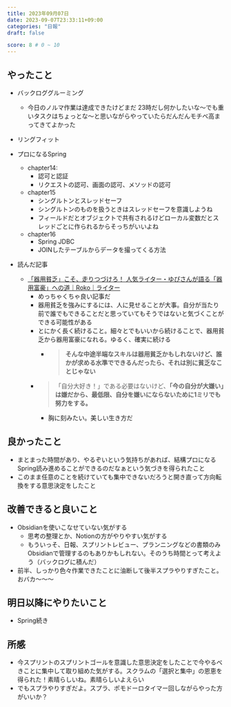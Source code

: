 ```yaml
---
title: 2023年09月07日
date: 2023-09-07T23:33:11+09:00
categories: "日報"
draft: false

score: 8 # 0 ~ 10
---
```


## やったこと

- バックロググルーミング
	- 今日のノルマ作業は達成できたけどまだ 23時だし何かしたいな〜でも重いタスクはちょっとな〜と思いながらやっていたらだんだんモチベ高まってきてよかった
- リングフィット
- プロになるSpring
	- chapter14: 
		- 認可と認証
		- リクエストの認可、画面の認可、メソッドの認可
	- chapter15
		- シングルトンとスレッドセーフ
		- シングルトンのものを扱うときはスレッドセーフを意識しようね
		- フィールドだとオブジェクトで共有されるけどローカル変数だとスレッドごとに作られるからそっちがいいよね
	- chapter16
		- Spring JDBC
		- JOINしたテーブルからデータを撮ってくる方法

- 読んだ記事
	- [「器用貧乏」こそ、走りつづけろ！ 人気ライター・ゆぴさんが語る「器用富豪」への道｜Roko｜ライター](https://note.com/rokoarkilog/n/nc6daf4fed46f)
		- めっちゃくちゃ良い記事だ
		- 器用貧乏を強みにするには、人に見せることが大事。自分が当たり前で誰でもできることだと思っていてもそうではないと気づくことができる可能性がある
		- とにかく長く続けること。細々とでもいいから続けることで、器用貧乏から器用富豪になれる。ゆるく、確実に続ける
			- > **そんな中途半端なスキルは器用貧乏かもしれないけど、誰かが求める水準でできるんだったら、それは別に貧乏なことじゃない**
		- > 「自分大好き！」である必要はないけど、**「今の自分が大嫌い」は嫌だから、最低限、自分を嫌いにならないために1ミリでも努力をする。**
			- 胸に刻みたい。美しい生き方だ


## 良かったこと
- まとまった時間があり、やるぞいという気持ちがあれば、結構プロになるSpring読み進めることができるのだなぁという気づきを得られたこと
- このまま任意のことを続けていても集中できないだろうと開き直って方向転換をする意思決定をしたこと

## 改善できると良いこと

- Obsidianを使いこなせていない気がする
	- 思考の整理とか、Notionの方がやりやすい気がする
	- もういっそ、日報、スプリントレビュー、プランニングなどの書類のみObsidianで管理するのもありかもしれない。そのうち時間とって考えよう（バックログに積んだ）
- 前半、しっかり色々作業できたことに油断して後半スプラやりすぎたこと。おバカ〜〜〜

## 明日以降にやりたいこと
- Spring続き

## 所感
- 今スプリントのスプリントゴールを意識した意思決定をしたことで今やるべきことに集中して取り組めた気がする。スクラムの「選択と集中」の恩恵を得られた！素晴らしいね。素晴らしいよえらい
- でもスプラやりすぎだよ。スプラ、ポモドーロタイマー回しながらやった方がいいか？


